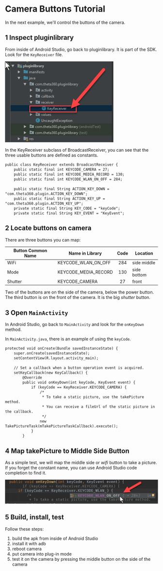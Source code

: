 
# Camera Buttons Tutorial

In the next example, we'll control the buttons of the camera.

## 1 Inspect pluginlibrary

From inside of Android Studio, go back to pluginlibrary. It is part of the SDK.
Look for the `KeyReceiver` file.

![](img/custom/key/keyreceiver-file.png)

In the KeyReceiver subclass of BroadcastReceiver, you can see that the three usable 
buttons are defined as constants.

    public class KeyReceiver extends BroadcastReceiver {
        public static final int KEYCODE_CAMERA = 27;
        public static final int KEYCODE_MEDIA_RECORD = 130;
        public static final int KEYCODE_WLAN_ON_OFF = 284;

        public static final String ACTION_KEY_DOWN = "com.theta360.plugin.ACTION_KEY_DOWN";
        public static final String ACTION_KEY_UP = "com.theta360.plugin.ACTION_KEY_UP";
        private static final String KEY_CODE = "keyCode";
        private static final String KEY_EVENT = "KeyEvent";

## 2 Locate buttons on camera

There are three buttons you can map:

| Button Common Name | Name in Library | Code | Location |
| ------------------ | ------------------- |:----:| -------- |
| WiFi               | KEYCODE_WLAN_ON_OFF | 284  | side middle |
| Mode               | KEYCODE_MEDIA_RECORD | 130  | side bottom |
| Shutter            | KEYCODE_CAMERA | 27   | front       |

Two of the buttons are on the side of the camera, below the power button. The third
button is on the front of the camera. It is the big *shutter* button.

## 3 Open `MainActivity`

In Android Studio, go back to `MainActivity` and look for the `onKeyDown` method.

In `MainActivity.java`, there is an example of using the `keyCode`.

    protected void onCreate(Bundle savedInstanceState) {
        super.onCreate(savedInstanceState);
        setContentView(R.layout.activity_main);

        // Set a callback when a button operation event is acquired.
        setKeyCallback(new KeyCallback() {
            @Override
            public void onKeyDown(int keyCode, KeyEvent event) {
                if (keyCode == KeyReceiver.KEYCODE_CAMERA) {
                    /*
                     * To take a static picture, use the takePicture method.
                     * You can receive a fileUrl of the static picture in the callback.
                     */
                    new TakePictureTask(mTakePictureTaskCallback).execute();
                }
            }


## 4 Map takePicture to Middle Side Button

As a simple test, we will map the middle side or *wifi* button to take a picture. 
If you forget the constant name, you can use Android Studio code completion to find it.

![](img/custom/key/code-completion.png)

## 5 Build, install, test

Follow these steps:

1. build the apk from inside of Android Studio
2. install it with adb
3. reboot camera
4. put camera into plug-in mode
5. test it on the camera by pressing the middle button on the side of the camera